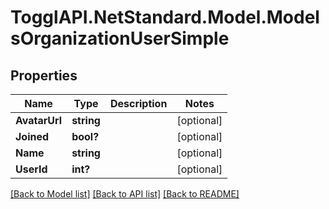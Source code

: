 # TogglAPI.NetStandard.Model.ModelsOrganizationUserSimple
## Properties

Name | Type | Description | Notes
------------ | ------------- | ------------- | -------------
**AvatarUrl** | **string** |  | [optional] 
**Joined** | **bool?** |  | [optional] 
**Name** | **string** |  | [optional] 
**UserId** | **int?** |  | [optional] 

[[Back to Model list]](../README.md#documentation-for-models) [[Back to API list]](../README.md#documentation-for-api-endpoints) [[Back to README]](../README.md)

